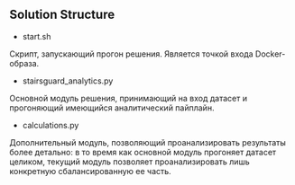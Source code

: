 ## Solution Structure

* start.sh

Скрипт, запускающий прогон решения. Является точкой входа Docker-образа.

* stairsguard_analytics.py

Основной модуль решения, принимающий на вход датасет и прогоняющий имеющийся аналитический пайплайн. 

* calculations.py

Дополнительный модуль, позволяющий проанализировать результаты более детально: в то время как основной модуль прогоняет датасет целиком, текущий модуль позволяет проанализировать лишь конкретную сбалансированную ее часть.
